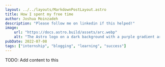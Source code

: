 ```yaml
---
layout: ../../layouts/MarkdownPostLayout.astro
title: How I spent my free time
author: Joshua Moinzadeh
description: "Please follow me on linkedin if this helped!"
image:
    url: "https://docs.astro.build/assets/arc.webp"
    alt: "The Astro logo on a dark background with a purple gradient arc."
pubDate: 2022-07-08
tags: ["internship", "blogging", "learning", "success"]
---
```

TODO: Add content to this